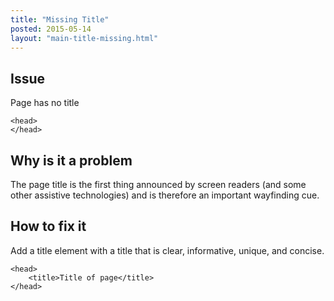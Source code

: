 ```yaml
---
title: "Missing Title"
posted: 2015-05-14
layout: "main-title-missing.html"
---
```


## Issue
Page has no title

```
<head>
</head>
```

## Why is it a problem
The page title is the first thing announced by screen readers (and some other assistive technologies) and is therefore an important wayfinding cue.


## How to fix it
Add a title element with a title that is clear, informative, unique, and concise.

```
<head>
    <title>Title of page</title>
</head>
```
